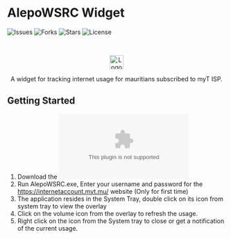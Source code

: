 # AlepoWSRC Widget
![Issues](https://img.shields.io/github/issues/shade-sdev/AlepoWSRC-Widget)
![Forks](https://img.shields.io/github/forks/shade-sdev/AlepoWSRC-Widget)
![Stars](https://img.shields.io/github/stars/shade-sdev/AlepoWSRC-Widget)
![License](https://img.shields.io/github/license/shade-sdev/AlepoWSRC-Widget)



<!-- PROJECT LOGO -->
<br />
<p align="center">
  <a href="https://github.com/shade-sdev/AlepoWSRC-Widget">
    <img src="https://github.com/shade-sdev/AlepoWSRC-Widget/blob/master/Resources/icons8_database_240px.png" alt="Logo" width="32" height="32">
  </a>



  <p align="center">
A widget for tracking internet usage for mauritians subscribed to myT ISP.
    <br />
 
  </p>
</p>

<!-- GETTING STARTED -->
## Getting Started

1. Download the ![Release](https://github.com/shade-sdev/AlepoWSRC/files/7094487/AlepoWSRC.zip)
2. Run AlepoWSRC.exe, Enter your username and password for the https://internetaccount.myt.mu/ website (Only for first time)
3. The application resides in the System Tray, double click on its icon from system tray to view the overlay
4. Click on the volume icon from the overlay to refresh the usage.
5. Right click on the icon from the System tray to close or get a notification of the current usage.
